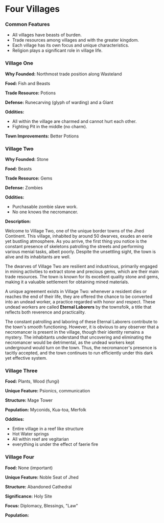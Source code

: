 # Four Villages

### Common Features

- All villages have beasts of burden.
- Trade resources among villages and with the greater kingdom.
- Each village has its own focus and unique characteristics.
- Religion plays a significant role in village life.

### Village One

**Why Founded:** Northmost trade position along Wasteland

**Food:** Fish and Beasts

**Trade Resource:** Potions

**Defense:** Runecarving (glyph of warding) and a Giant

**Oddities:** 
    
- All within the village are charmed and cannot hurt each other.
- Fighting Pit in the middle (no charm).

**Town Improvements:** Better Potions

### Village Two

**Why Founded:** Stone

**Food:** Beasts

**Trade Resource:** Gems

**Defense:** Zombies

**Oddities:**

- Purchasable zombie slave work.
- No one knows the necromancer.

**Description:**

Welcome to Village Two, one of the unique border towns of the Jhed Continent. This village, inhabited by around 50 dwarves, exudes an eerie yet bustling atmosphere. As you arrive, the first thing you notice is the constant presence of skeletons patrolling the streets and performing various menial tasks, albeit poorly. Despite the unsettling sight, the town is alive and its inhabitants are well.

The dwarves of Village Two are resilient and industrious, primarily engaged in mining activities to extract stone and precious gems, which are their main trade resources. The town is known for its excellent quality stone and gems, making it a valuable settlement for obtaining mined materials.

A unique agreement exists in Village Two: whenever a resident dies or reaches the end of their life, they are offered the chance to be converted into an undead worker, a practice regarded with honor and respect. These undead workers are called **Eternal Laborers** by the townsfolk, a title that reflects both reverence and practicality.

The constant patrolling and laboring of these Eternal Laborers contribute to the town's smooth functioning. However, it is obvious to any observer that a necromancer is present in the village, though their identity remains a mystery. The inhabitants understand that uncovering and eliminating the necromancer would be detrimental, as the undead workers kept underground would turn on the town. Thus, the necromancer's presence is tacitly accepted, and the town continues to run efficiently under this dark yet effective system.

### Village Three

**Food:** Plants, Wood (fungi)

**Unique Feature:** Psionics, communication

**Structure:** Mage Tower

**Population:** Myconids, Kua-toa, Merfolk

**Oddities:**

- Entire village in a reef like structure
- Hot Water springs
- All within reef are vegitarian
- everything is under the effect of faerie fire


### Village Four

**Food:** None (important)

**Unique Feature:** Noble Seat of Jhed

**Structure:** Abandoned Cathedral

**Significance:** Holy Site

**Focus:** Diplomacy, Blessings, "Law"

**Population:** 